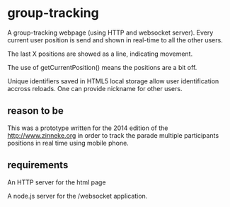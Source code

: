group-tracking
==============

A group-tracking webpage (using HTTP and websocket server). Every current user position is send and shown in real-time to all the other users.

The last X positions are showed as a line, indicating movement.

The use of getCurrentPosition() means the positions are a bit off.

Unique identifiers saved in HTML5 local storage allow user identification accross reloads. One can provide nickname for other users.

reason to be
------------

This was a prototype written for the 2014 edition of the http://www.zinneke.org in order to track the parade multiple participants positions in real time using mobile phone.

requirements
------------

An HTTP server for the html page

A node.js server for the /websocket application.
